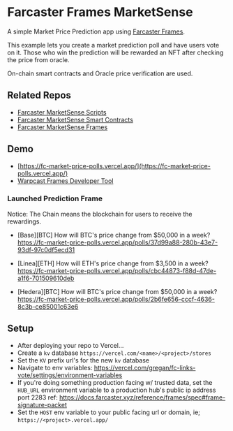 # Farcaster Frames MarketSense

A simple Market Price Prediction app using [Farcaster Frames](https://warpcast.notion.site/Farcaster-Frames-4bd47fe97dc74a42a48d3a234636d8c5).

This example lets you create a market prediction poll and have users vote on it. Those who win the prediction will be rewarded an NFT after checking the price from oracle.

On-chain smart contracts and Oracle price verification are used.

## Related Repos

- [Farcaster MarketSense Scripts](https://github.com/starit/fc-prediction-scripts)
- [Farcaster MarketSense Smart Contracts](https://github.com/starit/fc-prediction-contracts)
- [Farcaster MarketSense Frames](https://github.com/starit/fc-prediction-frames)

## Demo

- [https://fc-market-price-polls.vercel.app/](https://fc-market-price-polls.vercel.app/)
- [Warpcast Frames Developer Tool](https://warpcast.com/~/developers/frames)

### Launched Prediction Frame

Notice: The Chain means the blockchain for users to receive the rewardings.

- [Base][BTC] How will BTC's price change from $50,000 in a week? https://fc-market-price-polls.vercel.app/polls/37d99a88-280b-43e7-93df-97c0df5ecd31

- [Linea][ETH] How will ETH's price change from $3,500 in a week? https://fc-market-price-polls.vercel.app/polls/cbc44873-f88d-47de-a1f6-701509610deb

- [Hedera][BTC] How will BTC's price change from $50,000 in a week? https://fc-market-price-polls.vercel.app/polls/2b6fe656-cccf-4636-8c3b-ce85001c63e6


## Setup
- After deploying your repo to Vercel...
- Create a `kv` database `https://vercel.com/<name>/<project>/stores`
- Set the `KV` prefix url's for the new `kv` database
- Navigate to env variables: https://vercel.com/gregan/fc-links-vote/settings/environment-variables
- If you're doing something production facing w/ trusted data, set the `HUB_URL` environment variable to a production hub's public ip address port 2283 ref: https://docs.farcaster.xyz/reference/frames/spec#frame-signature-packet
- Set the `HOST` env variable to your public facing url or domain, ie; `https://<project>.vercel.app/`
